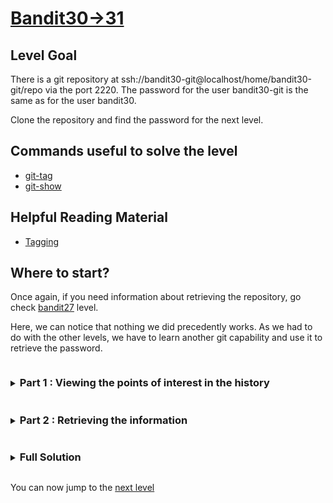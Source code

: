 # [Bandit30->31](https://overthewire.org/wargames/bandit/bandit31.html)

## Level Goal

There is a git repository at ssh://bandit30-git@localhost/home/bandit30-git/repo via the port 2220. 
The password for the user bandit30-git is the same as for the user bandit30.

Clone the repository and find the password for the next level.

## Commands useful to solve the level

- [git-tag](https://git-scm.com/docs/git-tag)
- [git-show](https://git-scm.com/docs/git-show)

## Helpful Reading Material

- [Tagging](https://git-scm.com/book/en/v2/Git-Basics-Tagging)

## Where to start?

Once again, if you need information about retrieving the repository, go check [bandit27](/bandit/bandit27.md) level.

Here, we can notice that nothing we did precedently works. As we had to do with the other levels, we have to learn another 
git capability and use it to retrieve the password.


<details>
<summary><h3 style="display:inline-block">Part 1 : Viewing the points of interest in the history</h3></summary>

One capability of git is to **tag** some commits as important, let's see if we can use it to our advantage and 
retrieve the password.

<details>
<summary>Hint</summary>

Using the [git-tag](https://git-scm.com/docs/git-tag) command, can you figure out how to view all the tags of the 
git repository?
</details>

<details>
<summary>Solution</summary>

Let's run the following command :
```bash
git tag
```
This allows us to list all the tags within the git repository. This command outputs a `secret` tag which seems to be the door that 
separates us from our password.

</details>
</details>


<details>
<summary><h3 style="display:inline-block">Part 2 : Retrieving the information</h3></summary>

Now that we got our tag, we have to retrieve the information that's hidden within it.
<details>
<summary>Hint</summary>

Using again the [git-show](https://git-scm.com/docs/git-show) man page, can you find a way to retrieve the informations within the 
`secret` tag?
</details>

<details>
<summary>Solution</summary>

Let's run the following command :
```bash
git show secret
```
This command let's us view the informations that were added during the tag creation. Of course they include this level password, thus allowing 
us to jump to the next level.
</details>
</details>

<details>
<summary><h3 style="display:inline-block">Full Solution</h3></summary>

1. `git tag` to list all the tags in the repository.
2. `git show secret` to view the informations within the secret tag and retrieve our password.

</details>

You can now jump to the [next level](/bandit/bandit31.md)
